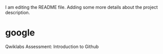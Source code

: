 I am editing the README file. Adding some more details about the project description.

# google
Qwiklabs Assessment: Introduction to Github

